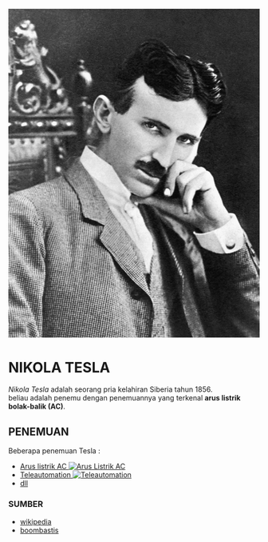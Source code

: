 ![Nikola Tesla](./tesla.jpeg)
# NIKOLA TESLA
*Nikola Tesla* adalah seorang pria kelahiran Siberia tahun 1856.<br> beliau adalah penemu dengan penemuannya yang terkenal **arus listrik bolak-balik (AC)**.

## PENEMUAN
Beberapa penemuan Tesla :
- <u>Arus listrik AC
![Arus Listrik AC](https://www.instalasilistrikrumah.com/wp-content/uploads/2011/04/Simbol-Listrik-AC-dan-DC.png)
- Teleautomation
![Teleautomation](https://i1174.photobucket.com/albums/r617/tonicourt/steampunk/Tesla_boat1_zps146bd53d.jpg)
- dll</u>

### SUMBER
- [wikipedia](https://id.wikipedia.org/wiki/Nikola_Tesla)
- [boombastis](https://www.boombastis.com/penemuan-nikola-tesla/89341)